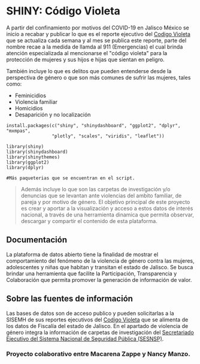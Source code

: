 # SHINY: Código Violeta


A partir del confinamiento por motivos del COVID-19 en Jalisco México se inicio a recabar y publicar lo que es el reporte ejecutivo del [Codigo Violeta](https://igualdad.jalisco.gob.mx/pdf/Reporte-Ejecutivo-Codigo-Violeta_pub_28feb2021_vf.pdf) que se actualiza cada semana y al mes se publica este reporte, parte del nombre recae a la medida de llamda al 911 (Emergencias) el cual brinda atención especializada al mencionarse el "código violeta" para la protección de mujeres y sus hijos e hijas que sientan en peligro.

También incluye lo que es delitos que pueden entenderse desde la perspectiva de género o que son más comunes de sufrir las mujeres, tales como:

- Feminicidios
- Violencia familiar
- Homicidios
- Desaparición y no localización

```
install.packages(c("shiny", "shinydashboard", "ggplot2", "dplyr", "mxmpas",
                 "plotly", "scales", "viridis", "leaflet"))
                 
library(shiny)
library(shinydashboard)
library(shinythemes)
library(ggplot2)
library(dplyr)

#Más paqueterias que se encuentran en el script.

```


> Además incluye lo que son las carpetas de investigación y/o denuncias que se levantan ante violencias del ambito familiar, de pareja y por motivo de género. El objetivo principal de este proyecto es crear y aportar a la visualización y acceso a estos datos de interés nacional, a través de una herramienta dinamica que permita observar, descargar y compartir el contenido de esta plataforma.


## Documentación
La plataforma de datos abierto tiene la finalidad de mostrar el comportamiento del fenómeno de la violencia de género contra las mujeres, adolescentes y niñas que habitan y transitan el estado de Jalisco.
Se busca brindar una herramienta que facilite la Participación, Transparencia y Colaboración que permita promover la generación de información de valor.

## Sobre las fuentes de información
Las bases de datos son de acceso publico y pueden solicitarlas a la SISEMH de sus reportes ejecutivos del [Codigo Violeta](https://igualdad.jalisco.gob.mx/pdf/Reporte-Ejecutivo-Codigo-Violeta_pub_28feb2021_vf.pdf) que se alimenta de los datos de Fiscalía del estado de Jalisco.
En el apartado de violencia de género integra la información de carpetas de investigación del [Secretariado Ejecutivo del Sistema Nacional de Seguridad Pública (SESNSP)](https://www.gob.mx/sesnsp/acciones-y-programas/datos-abiertos-de-incidencia-delictiva).






### Proyecto colaborativo entre Macarena Zappe y Nancy Manzo.

